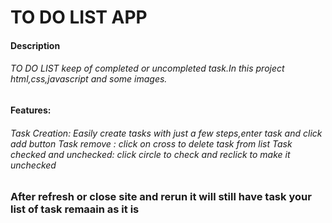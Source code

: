 <H1>TO DO LIST APP</H1>
<H4>Description</H4>
  <H6>TO DO LIST keep of completed or uncompleted task.In this project html,css,javascript and some images.</H6>

<H4>Features:</H4>
<H6>Task Creation: Easily create tasks with just a few steps,enter task and click add button
Task remove : click on cross to delete task from list
Task checked and unchecked: click circle to check and reclick to make it unchecked</H6>

<H3>After refresh or close site and rerun it will still have task your list of task remaain as it is </H3>
